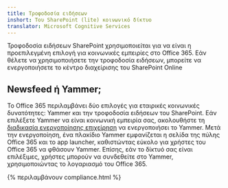 ```yaml
---
title: Τροφοδοσία ειδήσεων
inshort: Του SharePoint (lite) κοινωνικό δίκτυο
translator: Microsoft Cognitive Services
---
```



Τροφοδοσία ειδήσεων SharePoint χρησιμοποιείται για να είναι η προεπιλεγμένη επιλογή για κοινωνικές εμπειρίες στο Office 365. Εάν θέλετε να χρησιμοποιήσετε την τροφοδοσία ειδήσεων, μπορείτε να ενεργοποιήσετε το κέντρο διαχείρισης του SharePoint Online

## Newsfeed ή Yammer;
Το Office 365 περιλαμβάνει δύο επιλογές για εταιρικές κοινωνικές δυνατότητες: Yammer και την τροφοδοσία ειδήσεων του SharePoint. Εάν επιλέξετε Yammer να είναι κοινωνική εμπειρία σας, ακολουθήστε τη [διαδικασία ενεργοποίησης επιχείρηση](https://support.office.com/en-us/article/Enterprise-Activation-process-4f924c74-87d2-49d0-a4f6-cba3ce2b0e7c) να ενεργοποιήσει το Yammer. Μετά την ενεργοποίηση, ένα πλακίδιο Yammer εμφανίζεται η σελίδα της πύλης Office 365 και το app launcher, καθιστώντας εύκολο για χρήστες του Office 365 να φθάσουν Yammer. Επίσης, εάν το δίκτυό σας είναι επιλέξιμες, χρήστες μπορούν να συνδεθείτε στο Yammer, χρησιμοποιώντας το λογαριασμό του Office 365.

{% περιλαμβάνουν compliance.html %}

